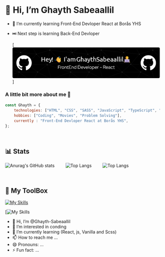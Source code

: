 # 👋 Hi, I’m Ghayth Sabeaallil
- 🌱 I’m currently learning Front-End Devloper React at Borås YHS
- ⏭️ Next step is learning Back-End Devloper 
  
  [![Header](https://github.com/Ghayth-Sabeaallil/Ghayth-Sabeaallil/blob/main/github-header-image.png)]

### A little bit more about me 🧐
```javascript
const Ghayth = {
    technologies: ["HTML", "CSS", "SASS", "JavaScript", "TypeScript", "Vite", "React", "MYSQL", "Ubuntu"],
    hobbies: ["Coding", "Movies", "Problem Solving"],
    currently : "Front-End Devloper React at Borås YHS",
};
```

<br/>

## 📊 Stats
 

![Anurag's GitHub stats](https://github-readme-stats.vercel.app/api?username=Ghayth-Sabeaallil&show_icons=true&theme=tokyonight) &emsp;&emsp; ![Top Langs](https://github-readme-stats.vercel.app/api/top-langs/?username=Ghayth-Sabeaallil&layout=compact) &emsp;&emsp; ![Top Langs](https://github-readme-stats.vercel.app/api/top-langs/?username=gs222mh&layout=compact)

<br/>

## 🧰 My ToolBox
[![My Skills](https://skillicons.dev/icons?i=atom,c,cs,c,cpp,css,discord,eclipse,figma,git,github,gitlab,html,idea,java,js,linux,mysql,nodejs,php,stackoverflow,sqlite,ubuntu,vim,vscode,vue)](https://skillicons.dev)

<!---
icons:
https://github.com/tandpfun/skill-icons#readme
--->
[![My Skills]()

<!-- 
simple icons:
https://github.com/irfaan008/simple-skill-icons
--->

<!---
FatimaBadaoui/FatimaBadaoui is a ✨ special ✨ repository because its `README.md` (this file) appears on your GitHub profile.
You can click the Preview link to take a look at your changes.
--->


- 👋 Hi, I’m @Ghayth-Sabeaallil
- 👀 I’m interested in conding 
- 🌱 I’m currently learning (React, js, Vanilla and Scss)
- 📫 How to reach me ...
- 😄 Pronouns: ...
- ⚡ Fun fact: ...

<!---
Ghayth-Sabeaallil/Ghayth-Sabeaallil is a ✨ special ✨ repository because its `README.md` (this file) appears on your GitHub profile.
You can click the Preview link to take a look at your changes.
--->
